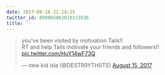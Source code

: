 ```yaml
---
date: 2017-08-16 22:14:25
twitter_id: 898005062018113536
title: ''
---
```


<blockquote class="twitter-tweet"><p lang="en" dir="ltr">you&#39;ve been visited by motivation Tails!!<br>RT and help Tails motivate your friends and followers!! <a href="https://t.co/HuY14wF73Q">pic.twitter.com/HuY14wF73Q</a></p>&mdash; new kid isla (@DESTR0YTH0TS) <a href="https://twitter.com/DESTR0YTH0TS/status/897569438324719616?ref_src=twsrc%5Etfw">August 15, 2017</a></blockquote>
<script async src="https://platform.twitter.com/widgets.js" charset="utf-8"></script>
